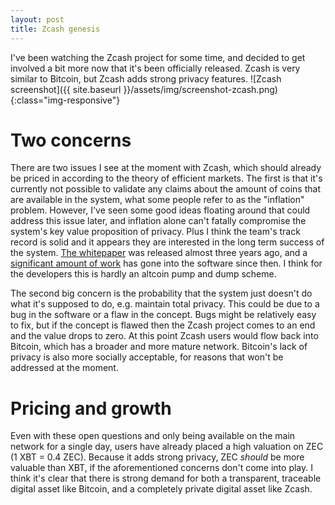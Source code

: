 ```yaml
---
layout: post
title: Zcash genesis
---
```



I've been watching the Zcash project for some time, and decided to get involved a bit more now that it's been officially released. Zcash is very similar to Bitcoin, but Zcash adds strong privacy features.
![Zcash screenshot]({{ site.baseurl }}/assets/img/screenshot-zcash.png){:class="img-responsive"}  

# Two concerns

There are two issues I see at the moment with Zcash, which should already be priced in according to the theory of efficient markets. The first is that it's currently not possible to validate any claims about the amount of coins that are available in the system, what some people refer to as the "inflation" problem. However, I've seen some good ideas floating around that could address this issue later, and inflation alone can't fatally compromise the system's key value proposition of privacy. Plus I think the team's track record is solid and it appears they are interested in the long term success of the system. [The whitepaper](http://zerocash-project.org/media/pdf/zerocash-extended-20140518.pdf) was released almost three years ago, and a [significant amount of work](https://github.com/zcash/zcash) has gone into the software since then. I think for the developers this is hardly an altcoin pump and dump scheme.

The second big concern is the probability that the system just doesn't do what it's supposed to do, e.g. maintain total privacy. This could be due to a bug in the software or a flaw in the concept. Bugs might be relatively easy to fix, but if the concept is flawed then the Zcash project comes to an end and the value drops to zero. At this point Zcash users would flow back into Bitcoin, which has a broader and more mature network. Bitcoin's lack of privacy is also more socially acceptable, for reasons that won't be addressed at the moment.

# Pricing and growth

Even with these open questions and only being available on the main network for a single day, users have already placed a high valuation on ZEC (1 XBT = 0.4 ZEC). Because it adds strong privacy, ZEC *should* be more valuable than XBT, if the aforementioned concerns don't come into play. I think it's clear that there is strong demand for both a transparent, traceable digital asset like Bitcoin, and a completely private digital asset like Zcash.
